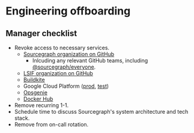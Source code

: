 # Engineering offboarding

## Manager checklist

- Revoke access to necessary services.
  - [Sourcegraph organization on GitHub](https://github.com/orgs/sourcegraph/people)
    - Inlcuding any relevant GitHub teams, including [@sourcegraph/everyone](https://github.com/orgs/sourcegraph/teams/everyone).
  - [LSIF organization on GitHub](https://github.com/orgs/lsif/people)
  - [Buildkite](https://buildkite.com/organizations/sourcegraph/users/new)
  - Google Cloud Platform ([prod](https://console.cloud.google.com/iam-admin/iam?project=sourcegraph-dev), [test](https://console.cloud.google.com/iam-admin/iam?project=sourcegraph-server))
  - [Opsgenie](https://sourcegraph.app.opsgenie.com/settings/users/)
  - [Docker Hub](https://hub.docker.com/orgs/sourcegraph)
- Remove recurring 1-1.
- Schedule time to discuss Sourcegraph's system architecture and tech stack.
- Remove from on-call rotation.
